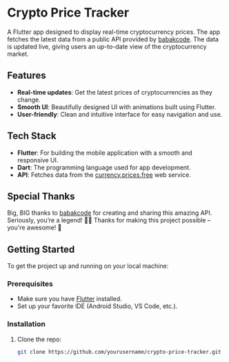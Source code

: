 # Crypto Price Tracker

A Flutter app designed to display real-time cryptocurrency prices. The app fetches the latest data from a public API provided by [babakcode](https://github.com/babakcode/currency.prices.free). The data is updated live, giving users an up-to-date view of the cryptocurrency market.

## Features
- **Real-time updates**: Get the latest prices of cryptocurrencies as they change.
- **Smooth UI**: Beautifully designed UI with animations built using Flutter.
- **User-friendly**: Clean and intuitive interface for easy navigation and use.

## Tech Stack
- **Flutter**: For building the mobile application with a smooth and responsive UI.
- **Dart**: The programming language used for app development.
- **API**: Fetches data from the [currency.prices.free](https://github.com/babakcode/currency.prices.free) web service.

  
## Special Thanks
Big, BIG thanks to [babakcode](https://github.com/babakcode/currency.prices.free) for creating and sharing this amazing API. Seriously, you’re a legend! 🙏💥 Thanks for making this project possible – you're awesome! 🌟

## Getting Started

To get the project up and running on your local machine:

### Prerequisites
- Make sure you have [Flutter](https://flutter.dev/docs/get-started/install) installed.
- Set up your favorite IDE (Android Studio, VS Code, etc.).
  
### Installation
1. Clone the repo:
   ```bash
   git clone https://github.com/yourusername/crypto-price-tracker.git
